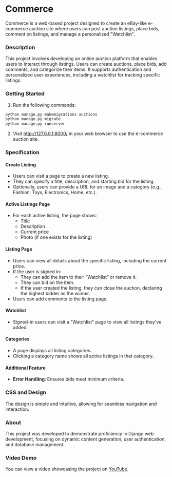 # Commerce

Commerce is a web-based project designed to create an eBay-like e-commerce auction site where users can post auction listings, place bids, comment on listings, and manage a personalized "Watchlist".

### Description

This project involves developing an online auction platform that enables users to interact through listings. Users can create auctions, place bids, add comments, and categorize their items. It supports authentication and personalized user experiences, including a watchlist for tracking specific listings.

### Getting Started

1. Run the following commands:
```bash
python manage.py makemigrations auctions
python manage.py migrate
python manage.py runserver
```
2. Visit http://127.0.0.1:8000/ in your web browser to use the e-commerce auction site.

### Specification

#### Create Listing
- Users can visit a page to create a new listing.
- They can specify a title, description, and starting bid for the listing.
- Optionally, users can provide a URL for an image and a category (e.g., Fashion, Toys, Electronics, Home, etc.).

#### Active Listings Page
- For each active listing, the page shows:
  - Title
  - Description
  - Current price
  - Photo (if one exists for the listing)

#### Listing Page
- Users can view all details about the specific listing, including the current price.
- If the user is signed in:
  - They can add the item to their “Watchlist” or remove it.
  - They can bid on the item. 
  - If the user created the listing, they can close the auction, declaring the highest bidder as the winner.
- Users can add comments to the listing page. 

#### Watchlist
- Signed-in users can visit a "Watchlist" page to view all listings they’ve added.

#### Categories
- A page displays all listing categories.
- Clicking a category name shows all active listings in that category.

#### Additional Feature

- **Error Handling**: Ensures bids meet minimum criteria.

### CSS and Design

The design is simple and intuitive, allowing for seamless navigation and interaction.

### About

This project was developed to demonstrate proficiency in Django web development, focusing on dynamic content generation, user authentication, and database management.

### Video Demo

You can view a video showcasing the project on [YouTube](https://www.youtube.com/watch?v=C4cciMTVjgQ).
